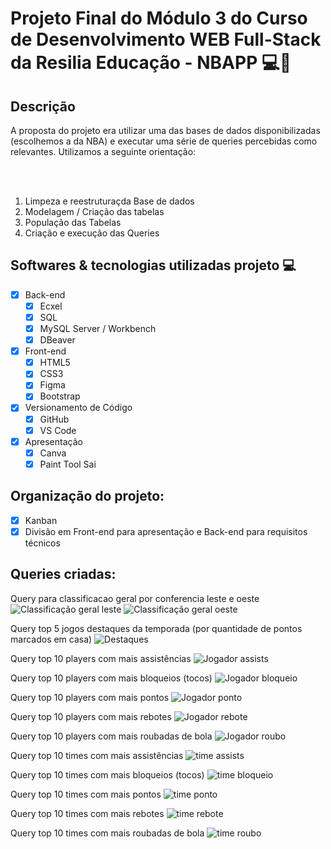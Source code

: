 # Projeto Final do Módulo 3 do Curso de Desenvolvimento WEB Full-Stack da Resilia Educação - NBAPP :computer::basketball:

## Descrição
A proposta do projeto era utilizar uma das bases de dados disponibilizadas (escolhemos a da NBA) e executar uma série de queries percebidas como relevantes. Utilizamos a seguinte orientação:

<br>
<br>

1. Limpeza e reestruturaçda Base de dados
2. Modelagem / Criação das tabelas
3. População das Tabelas
4. Criação e execução das Queries


## Softwares & tecnologias utilizadas projeto :computer:

- [x] Back-end
    - [x] Ecxel
    - [x] SQL
    - [x] MySQL Server / Workbench
    - [x] DBeaver
- [x] Front-end
    - [x] HTML5
    - [x] CSS3
    - [x] Figma
    - [x] Bootstrap
- [x] Versionamento de Código
    - [x] GitHub
    - [x] VS Code
- [x] Apresentação
    - [x] Canva
    - [x] Paint Tool Sai

## Organização do projeto:

- [x] Kanban
- [x] Divisão em Front-end para apresentação e Back-end para requisitos técnicos

## Queries criadas:

Query para classificacao geral por conferencia leste e oeste
![Classificação geral leste](./Front/assets/img/img-readme/classificacao-geral-leste.png)
![Classificação geral oeste](./Front/assets/img/img-readme/classificacao-geral-oeste.png)

Query top 5 jogos destaques da temporada (por quantidade de pontos marcados em casa)
![Destaques](./Front/assets/img/img-readme/destaques.png)

Query top 10 players com mais assistências
![Jogador assists](./Front/assets/img/img-readme/jogador-assists.png)

Query top 10 players com mais bloqueios (tocos)
![Jogador bloqueio](./Front/assets/img/img-readme/jogador-bloqueio.png)

Query top 10 players com mais pontos
![Jogador ponto](./Front/assets/img/img-readme/jogador-ponto.png)

Query top 10 players com mais rebotes
![Jogador rebote](./Front/assets/img/img-readme/jogador-rebote.png)

Query top 10 players com mais roubadas de bola
![Jogador roubo](./Front/assets/img/img-readme/jogador-roubo.png)

Query top 10 times com mais assistências
![time assists](./Front/assets/img/img-readme/time-assists.png)

Query top 10 times com mais bloqueios (tocos)
![time bloqueio](./Front/assets/img/img-readme/time-bloqueio.png)

Query top 10 times com mais pontos
![time ponto](./Front/assets/img/img-readme/time-ponto.png)

Query top 10 times com mais rebotes
![time rebote](./Front/assets/img/img-readme/time-rebote.png)

Query top 10 times com mais roubadas de bola
![time roubo](./Front/assets/img/img-readme/time-roubo.png)

